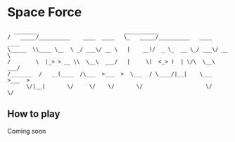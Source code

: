 # Space Force
      ________                           ___________                         
    /   _____/__________    ____  ____   \_   _____/__________   ____  ____  
    \_____  \\____ \__  \ _/ ___\/ __ \   |    __)/  _ \_  __ \_/ ___\/ __ \ 
    /        \  |_> > __ \\  \__\  ___/   |     \(  <_> )  | \/\  \__\  ___/ 
    /_______  /   __(____  /\___  >___  >  \___  / \____/|__|    \___  >___  >
          \/|__|       \/     \/    \/       \/                    \/    \/ 

## How to play
  Coming soon

